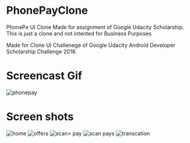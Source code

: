 # PhonePayClone
PhonePe UI Clone Made for assignment of Google Udacity Scholarship. This is just a clone and not intented for Business Purposes

Made for Clone UI Challenege of Google Udacity Android Developer Scholarship Challenge 2018.

# Screencast Gif


![phonepay](https://user-images.githubusercontent.com/24228143/42137920-63135ef4-7d92-11e8-84e8-0d0bb00e28b6.gif)

# Screen shots


![home](https://user-images.githubusercontent.com/24228143/42137902-10d97a9c-7d92-11e8-93cf-665567c812e7.jpeg)
![offers](https://user-images.githubusercontent.com/24228143/42137903-110c6466-7d92-11e8-91b3-f401e1d38d17.jpeg)
![scan> pay](https://user-images.githubusercontent.com/24228143/42137904-11413d80-7d92-11e8-9e98-f73eff19f499.jpeg)
![scan pays](https://user-images.githubusercontent.com/24228143/42137905-11740850-7d92-11e8-9839-cb6856a89d01.jpeg)
![transcation](https://user-images.githubusercontent.com/24228143/42137906-11b780a8-7d92-11e8-9f0f-d6abd3755191.jpeg)
